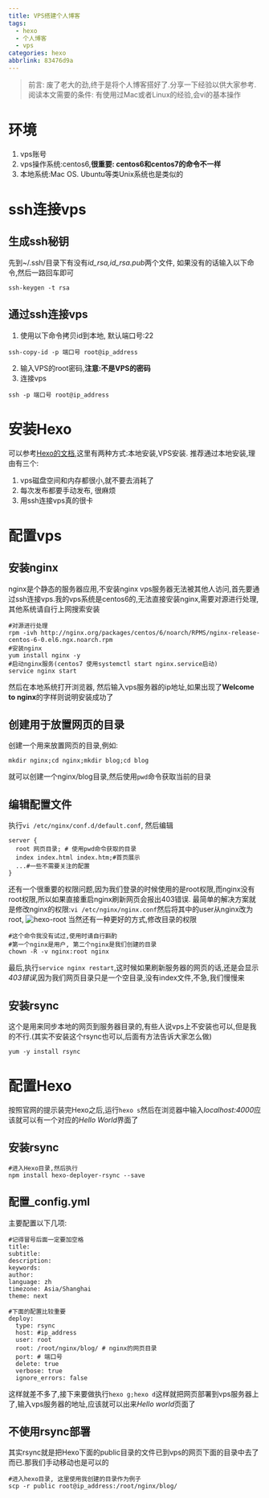 ```yaml
---
title: VPS搭建个人博客
tags:
  - hexo
  - 个人博客
  - vps
categories: hexo
abbrlink: 83476d9a
---
```

> 前言: 废了老大的劲,终于是将个人博客搭好了.分享一下经验以供大家参考.阅读本文需要的条件: 有使用过Mac或者Linux的经验,会vi的基本操作

# 环境

1. vps账号
2. vps操作系统:centos6,**很重要: centos6和centos7的命令不一样**
3. 本地系统:Mac OS. Ubuntu等类Unix系统也是类似的

# ssh连接vps
## 生成ssh秘钥
先到~/.ssh/目录下有没有*id_rsa,id_rsa.pub*两个文件,
如果没有的话输入以下命令,然后一路回车即可
```Shell
ssh-keygen -t rsa
```

## 通过ssh连接vps
1. 使用以下命令拷贝id到本地, 默认端口号:22
```Shell 
ssh-copy-id -p 端口号 root@ip_address
```
2. 输入VPS的root密码,**注意:不是VPS的密码**
3. 连接vps
```Shell
ssh -p 端口号 root@ip_address
```
# 安装Hexo
可以参考[Hexo的文档](https://hexo.io/zh-cn/docs/),这里有两种方式:本地安装,VPS安装.
推荐通过本地安装,理由有三个:
1. vps磁盘空间和内存都很小,就不要去消耗了
2. 每次发布都要手动发布, 很麻烦
3. 用ssh连接vps真的很卡

# 配置vps
## 安装nginx
nginx是个静态的服务器应用,不安装nginx vps服务器无法被其他人访问,首先要通过ssh连接vps.我的vps系统是centos6的,无法直接安装nginx,需要对源进行处理,其他系统请自行上网搜索安装
```Shell
#对源进行处理
rpm -ivh http://nginx.org/packages/centos/6/noarch/RPMS/nginx-release-centos-6-0.el6.ngx.noarch.rpm
#安装nginx
yum install nginx -y
#启动nginx服务(centos7 使用systemctl start nginx.service启动)
service nginx start
```
然后在本地系统打开浏览器, 然后输入vps服务器的ip地址,如果出现了**Welcome to
nginx**的字样则说明安装成功了

## 创建用于放置网页的目录
创建一个用来放置网页的目录,例如: 
```Shell
mkdir nginx;cd nginx;mkdir blog;cd blog
```
就可以创建一个nginx/blog目录,然后使用`pwd`命令获取当前的目录

## 编辑配置文件
执行`vi /etc/nginx/conf.d/default.conf`, 然后编辑
```Shell
server {
  root 网页目录; # 使用pwd命令获取的目录
  index index.html index.htm;#首页展示
  ...#一些不需要关注的配置
}
```
还有一个很重要的权限问题,因为我们登录的时候使用的是root权限,而nginx没有root权限,所以如果直接重启nginx刷新网页会报出403错误.
最简单的解决方案就是修改nginx的权限:`vi /etc/nginx/nginx.conf`然后将其中的user从nginx改为root, 
![hexo-root](nginx-config.png)
当然还有一种更好的方式,修改目录的权限
```Shell
#这个命令我没有试过,使用时请自行斟酌
#第一个nginx是用户, 第二个nginx是我们创建的目录
chown -R -v nginx:root nginx
```
最后,执行`service nginx restart`,这时候如果刷新服务器的网页的话,还是会显示*403错误*,因为我们网页目录只是一个空目录,没有index文件,不急,我们慢慢来

## 安装rsync
这个是用来同步本地的网页到服务器目录的,有些人说vps上不安装也可以,但是我的不行.(其实不安装这个rsync也可以,后面有方法告诉大家怎么做)
```Shell
yum -y install rsync
```

# 配置Hexo
按照官网的提示装完Hexo之后,运行`hexo s`然后在浏览器中输入*localhost:4000*应该就可以有一个对应的*Hello World*界面了

## 安装rsync
```Shell
#进入Hexo目录,然后执行
npm install hexo-deployer-rsync --save
```
## 配置_config.yml
主要配置以下几项:
```Shell
#记得冒号后面一定要加空格
title: 
subtitle:
description: 
keywords:
author: 
language: zh
timezone: Asia/Shanghai
theme: next

#下面的配置比较重要
deploy:
  type: rsync
  host: #ip_address
  user: root
  root: /root/nginx/blog/ # nginx的网页目录
  port: # 端口号
  delete: true
  verbose: true
  ignore_errors: false
```
这样就差不多了,接下来要做执行`hexo g;hexo d`这样就把网页部署到vps服务器上了,输入vps服务器的地址,应该就可以出来*Hello world*页面了

## 不使用rsync部署
其实rsync就是把Hexo下面的public目录的文件已到vps的网页下面的目录中去了而已.那我们手动移动也是可以的
```Shell
#进入hexo目录, 这里使用我创建的目录作为例子
scp -r public root@ip_address:/root/nginx/blog/ 
```


